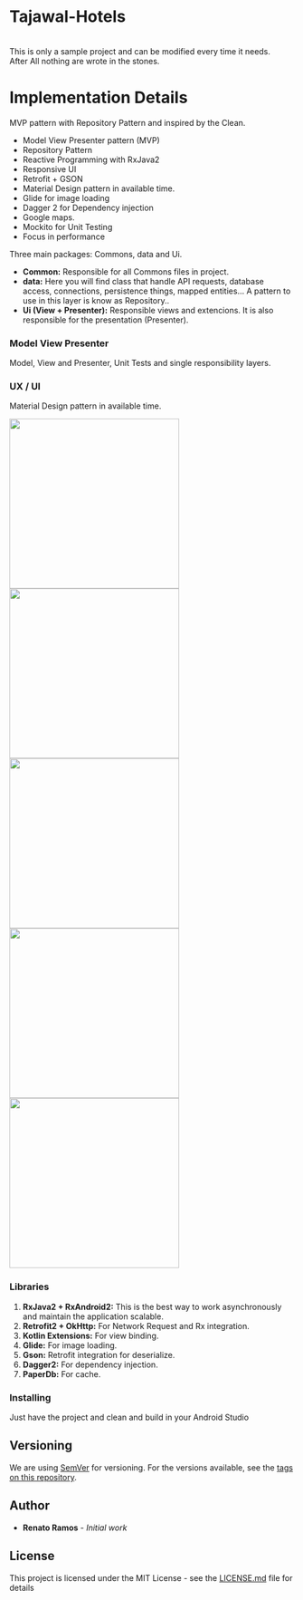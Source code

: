 # Tajawal-Hotels

<br />This is only a sample project and can be modified every time it needs. 
<br />After All nothing are wrote in the stones.

# Implementation Details

MVP pattern with Repository Pattern and inspired by the Clean.

- Model View Presenter pattern (MVP)
- Repository Pattern
- Reactive Programming with RxJava2
- Responsive UI
- Retrofit + GSON
- Material Design pattern in available time.
- Glide for image loading
- Dagger 2 for Dependency injection 
- Google maps.
- Mockito for Unit Testing
- Focus in performance

Three main packages: Commons, data and Ui.

- **Common:** Responsible for all Commons files in project.
- **data:** Here you will find class that handle API requests, database access, connections, persistence things, mapped entities… A pattern to use in this layer is know as Repository..
- **Ui (View + Presenter):** Responsible views and extencions. It is also responsible for the presentation (Presenter).


### Model View Presenter

Model, View and Presenter, Unit Tests and single responsibility layers.

### UX / UI

Material Design pattern in available time.

<img src="https://github.com/Ckdeveloper/Tajawal-Hotels/blob/master/design/Screenshot1.png" width="300">
<img src="https://github.com/Ckdeveloper/Tajawal-Hotels/blob/master/design/Screenshot2.png" width="300">
<img src="https://github.com/Ckdeveloper/Tajawal-Hotels/blob/master/design/Screenshot3.png" width="300">
<img src="https://github.com/Ckdeveloper/Tajawal-Hotels/blob/master/design/Screenshot4.png" width="300">
<img src="https://github.com/Ckdeveloper/Tajawal-Hotels/blob/master/design/Screenshot5.png" width="300">

### Libraries

1. **RxJava2 + RxAndroid2:** This is the best way to work asynchronously and maintain the application scalable.
2. **Retrofit2 + OkHttp:** For Network Request and Rx integration.
3. **Kotlin Extensions:** For view binding.
4. **Glide:** For image loading.
5. **Gson:** Retrofit integration for deserialize.
6. **Dagger2:** For dependency injection.
7. **PaperDb:** For cache.

### Installing
Just have the project and clean and build in your Android Studio

## Versioning

We are using [SemVer](http://semver.org/) for versioning. For the versions available, see the [tags on this repository](https://https://github.com/Ckdeveloper/Tajawal-Hotels). 

## Author

* **Renato Ramos** - *Initial work*

## License

This project is licensed under the MIT License - see the [LICENSE.md](LICENSE.md) file for details